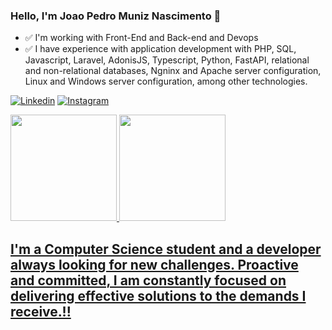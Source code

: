 ### Hello, I'm Joao Pedro Muniz Nascimento 👋

- ✅ I'm working with Front-End and Back-end and Devops
- ✅ I have experience with application development with PHP, SQL, Javascript, Laravel, AdonisJS, Typescript, Python, FastAPI, relational and non-relational databases, Ngninx and Apache server configuration, Linux and Windows server configuration, among other technologies.

[![Linkedin](https://img.shields.io/badge/LinkedIn-0077B5?style=for-the-badge&logo=linkedin&logoColor=white&)](https://www.linkedin.com/in/joaopedromuniz/)
[![Instagram](https://img.shields.io/badge/Instagram-E4405F?style=for-the-badge&logo=instagram&logoColor=white)](https://www.instagram.com/joao.nascimentoo/)

<div>
  <a href="https://github.com/joaomunizdev">
  <img height="170em" src="https://github-readme-stats.vercel.app/api?username=joaomunizdev&show_icons=true&theme=merko&include_all_commits=true&count_private=true"/>
  <img height="170em" src="https://github-readme-stats.vercel.app/api/top-langs/?username=joaomunizdev&layout=compact&langs_count=7&theme=merko"/>
</div>
  
## I'm a Computer Science student and a developer always looking for new challenges. Proactive and committed, I am constantly focused on delivering effective solutions to the demands I receive.!!
